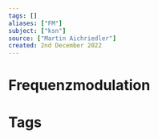 ```yaml
---
tags: []
aliases: ["FM"]
subject: ["ksn"]
source: ["Martin Aichriedler"]
created: 2nd December 2022
---
```


# Frequenzmodulation



# Tags
